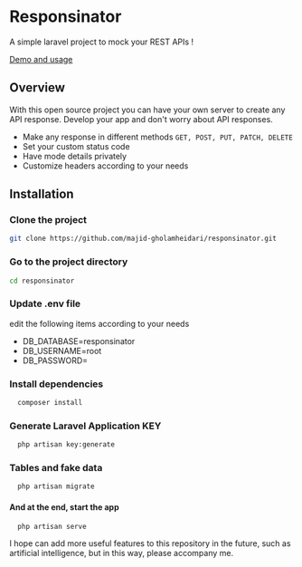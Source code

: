 # Responsinator

A simple laravel project to mock your REST APIs !

[Demo and usage](https://responsinator.majid-gholamheidari.ir/)

## Overview

With this open source project you can have your own server to create any API response.
Develop your app and don't worry about API responses.

- Make any response in different methods
``` GET, POST, PUT, PATCH, DELETE ```
- Set your custom status code
- Have mode details privately
- Customize headers according to your needs


## Installation

### Clone the project
```bash
git clone https://github.com/majid-gholamheidari/responsinator.git
```

### Go to the project directory
```bash
cd responsinator
```

### Update .env file
edit the following items according to your needs
- DB_DATABASE=responsinator
- DB_USERNAME=root
- DB_PASSWORD=

### Install dependencies
```bash
  composer install
```

### Generate Laravel Application KEY
```bash
  php artisan key:generate
```
### Tables and fake data
```bash
  php artisan migrate
```

#### And at the end, start the app
```bash
  php artisan serve
```

I hope can add more useful features to this repository in the future, such as artificial intelligence, but in this way, please accompany me.
